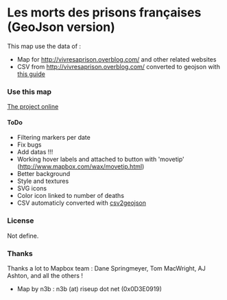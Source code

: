 # Les morts des prisons françaises (GeoJson version)

This map use the data of :

* Map for http://vivresaprison.overblog.com/ and other related websites
* CSV from http://vivresaprison.overblog.com/ converted to geojson with [this guide](http://www.mapbox.com/tilemill/docs/guides/google-docs/)


### Use this map

[The project online](http://htmlpreview.github.io/?https://github.com/N3bTcx/Les_morts_des_prisons_francaises_Geojson/blob/master/index.html)


#### ToDo

* Filtering markers per date
* Fix bugs
* Add datas !!!
* Working hover labels and attached to button with 'movetip' (http://www.mapbox.com/wax/movetip.html)
* Better background
* Style and textures
* SVG icons
* Color icon linked to number of deaths
* CSV automaticly converted with [csv2geojson](https://github.com/tmcw/csv2geojson)

    
### License
Not define.

### Thanks
Thanks a lot to Mapbox team : Dane Springmeyer, Tom MacWright, AJ Ashton, and all the others !

* Map by n3b : n3b (at) riseup dot net (0x0D3E0919)
